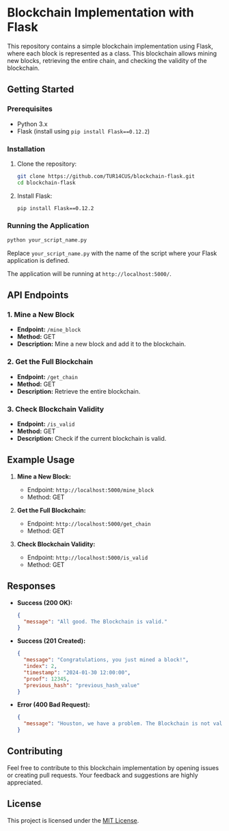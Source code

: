 # Blockchain Implementation with Flask

This repository contains a simple blockchain implementation using Flask, where each block is represented as a class. This blockchain allows mining new blocks, retrieving the entire chain, and checking the validity of the blockchain.

## Getting Started

### Prerequisites

- Python 3.x
- Flask (install using `pip install Flask==0.12.2`)

### Installation

1. Clone the repository:

   ```bash
   git clone https://github.com/TUR14CUS/blockchain-flask.git
   cd blockchain-flask
   ```

2. Install Flask:

   ```bash
   pip install Flask==0.12.2
   ```

### Running the Application

```bash
python your_script_name.py
```

Replace `your_script_name.py` with the name of the script where your Flask application is defined.

The application will be running at `http://localhost:5000/`.

## API Endpoints

### 1. Mine a New Block

- **Endpoint:** `/mine_block`
- **Method:** GET
- **Description:** Mine a new block and add it to the blockchain.

### 2. Get the Full Blockchain

- **Endpoint:** `/get_chain`
- **Method:** GET
- **Description:** Retrieve the entire blockchain.

### 3. Check Blockchain Validity

- **Endpoint:** `/is_valid`
- **Method:** GET
- **Description:** Check if the current blockchain is valid.

## Example Usage

1. **Mine a New Block:**
   - Endpoint: `http://localhost:5000/mine_block`
   - Method: GET

2. **Get the Full Blockchain:**
   - Endpoint: `http://localhost:5000/get_chain`
   - Method: GET

3. **Check Blockchain Validity:**
   - Endpoint: `http://localhost:5000/is_valid`
   - Method: GET

## Responses

- **Success (200 OK):**
  ```json
  {
    "message": "All good. The Blockchain is valid."
  }
  ```

- **Success (201 Created):**
  ```json
  {
    "message": "Congratulations, you just mined a block!",
    "index": 2,
    "timestamp": "2024-01-30 12:00:00",
    "proof": 12345,
    "previous_hash": "previous_hash_value"
  }
  ```

- **Error (400 Bad Request):**
  ```json
  {
    "message": "Houston, we have a problem. The Blockchain is not valid."
  }
  ```

## Contributing

Feel free to contribute to this blockchain implementation by opening issues or creating pull requests. Your feedback and suggestions are highly appreciated.

## License

This project is licensed under the [MIT License](LICENSE).